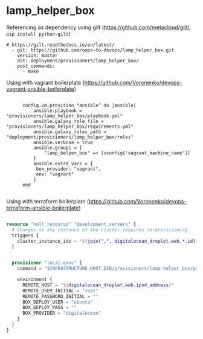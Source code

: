 lamp_helper_box
===============

Referencing as dependency using gilt (https://github.com/metacloud/gilt/,  `pip install python-gilt`)

```
# https://gilt.readthedocs.io/en/latest/
  - git: https://github.com/oops-to-devops/lamp_helper_box.git
    version: master
    dst: deployment/provisioners/lamp_helper_box/
    post_commands:
      - make
```



Using with vagrant boilerplate (https://github.com/Voronenko/devops-vagrant-ansible-boilerplate)


```

      config.vm.provision "ansible" do |ansible|
          ansible.playbook = "provisioners/lamp_helper_box/playbook.yml"
          ansible.galaxy_role_file = "provisioners/lamp_helper_box/requirements.yml"
          ansible.galaxy_roles_path = "deployment/provisioners/lamp_helper_box/roles"
          ansible.verbose = true
          ansible.groups = {
              "lamp_helper_box" => [vconfig['vagrant_machine_name']]
          }
          ansible.extra_vars = {
           box_provider: "vagrant",
           env: "vagrant"
          }
      end


```


Using with terraform boilerplate (https://github.com/Voronenko/devops-terraform-ansible-boilerplate)

```tf

resource "null_resource" "development_servers" {
  # Changes to any instance of the cluster requires re-provisioning
  triggers {
    cluster_instance_ids = "${join(",", digitalocean_droplet.web.*.id)}"
  }


  provisioner "local-exec" {
    command = "$INFRASTRUCTURE_ROOT_DIR/provisioners/lamp_helper_box/provision_box.sh"

    environment {
      REMOTE_HOST = "${digitalocean_droplet.web.ipv4_address}"
      REMOTE_USER_INITIAL = "root"
      REMOTE_PASSWORD_INITIAL = ""
      BOX_DEPLOY_USER = "ubuntu"
      BOX_DEPLOY_PASS = ""
      BOX_PROVIDER = "digitalocean"
    }
  }
}


```
